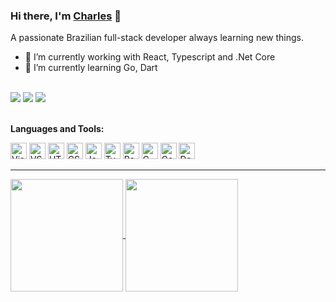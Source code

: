 ### Hi there, I'm [Charles](https://chasoliveira.github.io/) 👋

A passionate Brazilian full-stack developer always learning new things.

- 🔭 I’m currently working with React, Typescript and .Net Core
- 🌱 I’m currently learning Go, Dart

<br>
<div>
  <a href="https://discordapp.com/users/585624785820581929" target="_blank"><img src="https://img.shields.io/badge/Discord-7289DA?style=for-the-badge&logo=discord&logoColor=white"></a>
  <a href = "mailto:chasoliveira@outlook.com"><img src="https://img.shields.io/badge/Microsoft_Outlook-0078D4?style=for-the-badge&logo=microsoft-outlook&logoColor=white"></a>
  <a href="https://www.linkedin.com/in/chasoliveira/" target="_blank"><img src="https://img.shields.io/badge/-LinkedIn-%230077B5?style=for-the-badge&logo=linkedin&logoColor=white"></a>
</div>
<br>

**Languages and Tools:**

<div style="display: inline_block">
  <img alt="Visual Studio" height="26" src="https://cdn.jsdelivr.net/gh/devicons/devicon/icons/visualstudio/visualstudio-plain.svg" />
  <img alt="VS Code" height="26" src="https://cdn.jsdelivr.net/gh/devicons/devicon/icons/vscode/vscode-original.svg" />
  <img alt="HTML5" height="26" src="https://cdn.jsdelivr.net/gh/devicons/devicon/icons/html5/html5-original.svg" />
  <img alt="CSS3" height="26" src="https://cdn.jsdelivr.net/gh/devicons/devicon/icons/css3/css3-original.svg" />
  <img alt="JavaScript" height="26" src="https://cdn.jsdelivr.net/gh/devicons/devicon/icons/javascript/javascript-original.svg" />
  <img alt="TypeScript" height="26" src="https://cdn.jsdelivr.net/gh/devicons/devicon/icons/typescript/typescript-original.svg" />
  <img alt="React" height="26" src="https://cdn.jsdelivr.net/gh/devicons/devicon/icons/react/react-original.svg" />
  <img alt="C Sharp" height="26" src="https://cdn.jsdelivr.net/gh/devicons/devicon/icons/csharp/csharp-original.svg" />
  <img alt="GoLang" height="26" src='https://cdn.jsdelivr.net/gh/devicons/devicon/icons/go/go-original.svg'>
  <img alt="Dart" height="26" src='https://cdn.jsdelivr.net/gh/devicons/devicon/icons/dart/dart-original.svg'>
</div>

---

<div>
  <a href="https://github.com/chasoliveira">
  <img align="center" height="180em" src="https://github-readme-stats.vercel.app/api?username=chasoliveira&show_icons=true&theme=tokyonight&include_all_commits=true&count_private=true"/>
  <img align="center" height="180em" src="https://github-readme-stats.vercel.app/api/top-langs/?username=chasoliveira&layout=compact&langs_count=7&theme=tokyonight"/>
</div>
